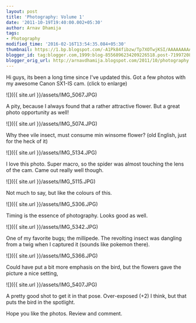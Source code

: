 ```yaml
---
layout: post
title: 'Photography: Volume 1'
date: '2011-10-19T19:40:00.002+05:30'
author: Arnav Dhamija
tags:
- Photography
modified_time: '2016-02-16T13:54:35.084+05:30'
thumbnail: https://1.bp.blogspot.com/-A1Pk84fibzw/Tp7XOTwjKSI/AAAAAAAAAJs/SEuB5bH4t6M/s72-c/IMG_5067.JPG
blogger_id: tag:blogger.com,1999:blog-8556896234209226518.post-719972082405595493
blogger_orig_url: http://arnavdhamija.blogspot.com/2011/10/photography.html
---
```


Hi guys, its been a long time since I've updated this. Got a few photos with
my awesome Canon SX1-IS cam. (click to enlarge)  


![]({{ site.url }}/assets/IMG_5067.JPG)



 A pity, because I always found that a rather attractive flower. But a great
photo opportunity as well!  


![]({{ site.url }}/assets/IMG_5074.JPG)


 Why thee vile insect, must consume min winsome flower? (old English, just for
the heck of it)  


![]({{ site.url }}/assets/IMG_5134.JPG)


 I love this photo. Super macro, so the spider was almost touching the lens of
the cam. Came out really well though.  


![]({{ site.url }}/assets/IMG_5115.JPG)


 Not much to say, but like the colours of this.  


![]({{ site.url }}/assets/IMG_5306.JPG)


 Timing is the essence of photography. Looks good as well.  


![]({{ site.url }}/assets/IMG_5342.JPG)


 One of my favorite bugs; the millipede. The revolting insect was dangling
from a twig when I captured it (sounds like pokemon there).  


![]({{ site.url }}/assets/IMG_5366.JPG)


 Could have put a bit more emphasis on the bird, but the flowers gave the
picture a nice setting,  


![]({{ site.url }}/assets/IMG_5407.JPG)


 A pretty good shot to get it in that pose. Over-exposed (+2) I think, but
that puts the bird in the spotlight.  


Hope you like the photos. Review and comment.
